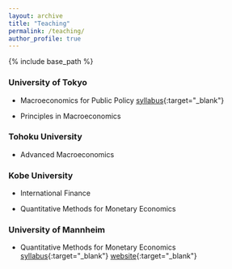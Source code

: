 ```yaml
---
layout: archive
title: "Teaching"
permalink: /teaching/
author_profile: true
---
```


{% include base_path %}

### University of Tokyo

* Macroeconomics for Public Policy [syllabus](/files/syllabus_macropp_2017.pdf){:target="_blank"}

* Principles in Macroeconomics

### Tohoku University

* Advanced Macroeconomics

### Kobe University

* International Finance

* Quantitative Methods for Monetary Economics

### University of Mannheim

* Quantitative Methods for Monetary Economics [syllabus](/files/qmmeum_schedule.pdf){:target="_blank"} [website](https://github.com/tkksnk/qmme){:target="_blank"}

<!-- {% for post in site.teaching reversed %}
  {% include archive-single.html %}
{% endfor %} -->

